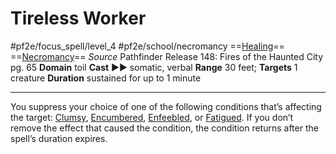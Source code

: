 # Tireless Worker
#pf2e/focus_spell/level_4 #pf2e/school/necromancy 
==[Healing](rules/traits/healing.md)== ==[Necromancy](rules/traits/necromancy.md)==
*Source* Pathfinder Release 148: Fires of the Haunted City pg. 65
**Domain** toil
**Cast** ►► somatic, verbal
**Range** 30 feet; **Targets** 1 creature
**Duration** sustained for up to 1 minute

---
You suppress your choice of one of the following conditions that’s affecting the target: [Clumsy](../../../Conditions/Clumsy.md), [Encumbered](../../../Conditions/Encumbered.md), [Enfeebled](../../../Conditions/Enfeebled.md), or [Fatigued](../../../Conditions/Fatigued.md). If you don’t remove the effect that caused the condition, the condition returns after the spell’s duration expires.